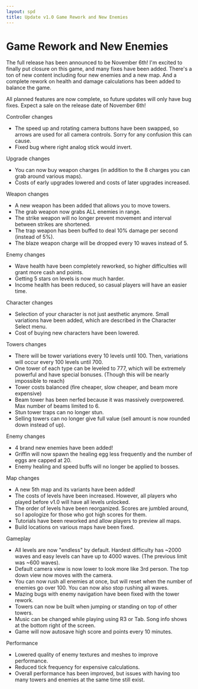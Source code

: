 ```yaml
---
layout: spd
title: Update v1.0 Game Rework and New Enemies
---
```


# Game Rework and New Enemies

The full release has been announced to be November 6th! I'm excited to finally put closure on this game, and many fixes have been added. There's a ton of new content including four new enemies and a new map. And a complete rework on health and damage calculations has been added to balance the game.

All planned features are now complete, so future updates will only have bug fixes. Expect a sale on the release date of November 6th!

Controller changes
* The speed up and rotating camera buttons have been swapped, so arrows are used for all camera controls. Sorry for any confusion this can cause.
* Fixed bug where right analog stick would invert.

Upgrade changes
* You can now buy weapon charges (in addition to the 8 charges you can grab around various maps).
* Costs of early upgrades lowered and costs of later upgrades increased.

Weapon changes
* A new weapon has been added that allows you to move towers.
* The grab weapon now grabs ALL enemies in range.
* The strike weapon will no longer prevent movement and interval between strikes are shortened.
* The trap weapon has been buffed to deal 10% damage per second (instead of 5%).
* The blaze weapon charge will be dropped every 10 waves instead of 5.

Enemy changes
* Wave health have been completely reworked, so higher difficulties will grant more cash and points.
* Getting 5 stars on levels is now much harder.
* Income health has been reduced, so casual players will have an easier time.

Character changes
* Selection of your character is not just aesthetic anymore. Small variations have been added, which are described in the Character Select menu.
* Cost of buying new characters have been lowered.

Towers changes
* There will be tower variations every 10 levels until 100. Then, variations will occur every 100 levels until 700.
* One tower of each type can be leveled to 777, which will be extremely powerful and have special bonuses. (Though this will be nearly impossible to reach)
* Tower costs balanced (fire cheaper, slow cheaper, and beam more expensive)
* Beam tower has been nerfed because it was massively overpowered. Max number of beams limited to 6.
* Stun tower traps can no longer stun.
* Selling towers can no longer give full value (sell amount is now rounded down instead of up).

Enemy changes
* 4 brand new enemies have been added!
* Griffin will now spawn the healing egg less frequently and the number of eggs are capped at 20.
* Enemy healing and speed buffs will no longer be applied to bosses.

Map changes
* A new 5th map and its variants have been added!
* The costs of levels have been increased. However, all players who played before v1.0 will have all levels unlocked.
* The order of levels have been reorganized. Scores are jumbled around, so I apologize for those who got high scores for them.
* Tutorials have been reworked and allow players to preview all maps.
* Build locations on various maps have been fixed.

Gameplay
* All levels are now "endless" by default. Hardest difficulty has ~2000 waves and easy levels can have up to 4000 waves. (The previous limit was ~600 waves).
* Default camera view is now lower to look more like 3rd person. The top down view now moves with the camera.
* You can now rush all enemies at once, but will reset when the number of enemies go over 100. You can now also stop rushing all waves.
* Mazing bugs with enemy navigation have been fixed with the tower rework.
* Towers can now be built when jumping or standing on top of other towers.
* Music can be changed while playing using R3 or Tab. Song info shows at the bottom right of the screen.
* Game will now autosave high score and points every 10 minutes.

Performance
* Lowered quality of enemy textures and meshes to improve performance.
* Reduced tick frequency for expensive calculations.
* Overall performance has been improved, but issues with having too many towers and enemies at the same time still exist.

